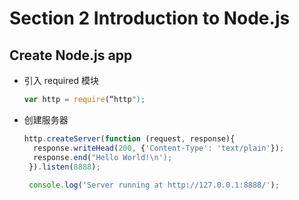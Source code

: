 # Section 2 Introduction to Node.js

## Create Node.js app

* 引入 required 模块

  ```javascript
  var http = require(“http");
  ```



* 创建服务器

  ``` javascript
  http.createServer(function (request, response){
    response.writeHead(200, {'Content-Type': 'text/plain'});
    response.end("Hello World!\n');
   }).listen(8888);
   
   console.log('Server running at http://127.0.0.1:8888/');
  ```

  

  

  